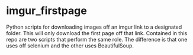 # imgur_firstpage

Python scripts for downloading images off an imgur link to a designated folder.
This will only download the first page off that link.
Contained in this repo are two scripts that perform the same role. The difference is that one uses off selenium and the other uses BeautifulSoup.

